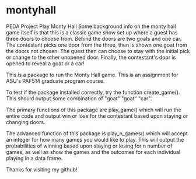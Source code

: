 # montyhall
PEDA Project Play Monty Hall
Some background info on the monty hall game itself is that this is a classic game show set up where a guest
has three doors to choose from. Behind the doors are two goats and one car. The contestant picks one door from
the three, then is shown one goat from the doors not chosen. The guest then can choose to stay with the initial
pick or change to the other unopened door. Finally, the contestant's door is opened to reveal a goat or a car!

This is a package to run the Monty Hall game. This is an assignment for ASU's PAF514 graduate program course. 

To test if the package installed correctly, try the function create_game(). This should output some combination of
"goat" "goat" "car". 

The primary functions of this package are play_game() which will run the entire code and output win or lose for
the contestant based upon staying or changing doors.

The advanced function of this package is play_n_games() which will accept an integer for how many games you
would like to play. This will output the probabilities of winning based upon staying or losing for n number
of games, as well as show the games and the outcomes for each individual playing in a data frame.

Thanks for visiting my github! 
